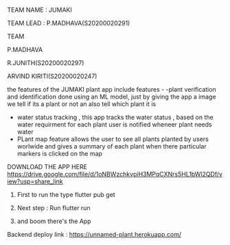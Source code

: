 TEAM NAME : JUMAKI

TEAM LEAD : P.MADHAVA(S20200020291)

TEAM

P.MADHAVA

R.JUNITH(S20200020297)

ARVIND KIRITI(S20200020247)  


the features of the JUMAKI plant app include
features -
 -plant verification and identification done using an ML model,
  just by giving the app a image we tell if its a plant or not an also tell which plant it is
 - water status tracking , this app tracks the water status , 
   based on the water requirment for each plant user is notified wheneer plant needs water
 - PLant map feature allows the user to see all plants planted by users worlwide 
    and gives a summary of each plant when there particular markers is clicked on the map

DOWNLOAD THE APP HERE
https://drive.google.com/file/d/1oNBWzchkvpiH3MPqCXNrs5HL1bWl2QDf/view?usp=share_link   






1) First to run the type flutter pub get

2) Next step : Run flutter run 
3) and boom there's the App

Backend deploy link : https://unnamed-plant.herokuapp.com/

